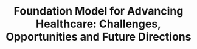 ---
title: "Foundation Model for Advancing Healthcare: Challenges, Opportunities and Future Directions"
authors: "Yuting He, Fuxiang Huang, Xinrui Jiang, Yuxiang Nie, Minghao Wang, Jiguang Wang, Hao Chen"
pub_date: "2024-04-04" #Date of publication. Change from Biorxiv date to Journal date once accepted
image: "/static/img/pub/2024_fm_survey.png" 
arxiv: 2404.03264
github:
  - url: "YutingHe-list/Awesome-Foundation-Models-for-Advancing-Healthcare"
---